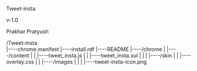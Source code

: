 Tweet-insta

v-1.0

Prakhar Pratyush

/Tweet-insta                                                                                                                      
|----chrome.manifest
|----install.rdf
|----README
|----/chrome
|    |----/content
|    |    |----tweet_insta.js
|    |    |----tweet_insta.xul
|    |
|    |----/skin
|    |    |----overlay.css
|    |    |----/images
|    |    |    |----tweet-insta-icon.png

